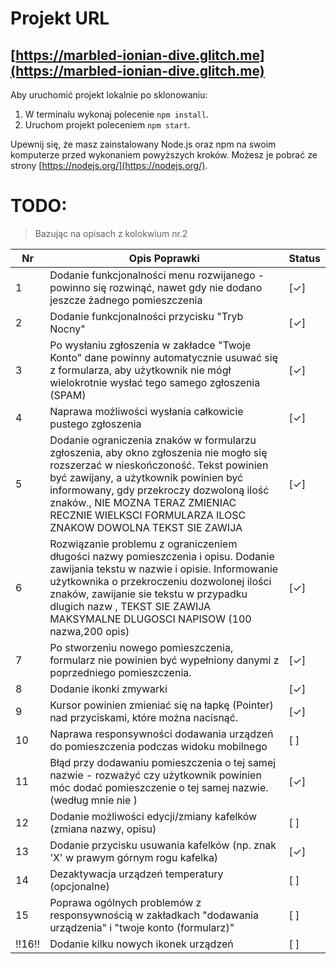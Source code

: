 # Projekt URL

## [https://marbled-ionian-dive.glitch.me](https://marbled-ionian-dive.glitch.me)

Aby uruchomić projekt lokalnie po sklonowaniu:

1. W terminalu wykonaj polecenie `npm install`.
2. Uruchom projekt poleceniem `npm start`.

Upewnij się, że masz zainstalowany Node.js oraz npm na swoim komputerze przed wykonaniem powyższych kroków. Możesz je pobrać ze strony [https://nodejs.org/](https://nodejs.org/).



# TODO:
> Bazując na opisach z kolokwium nr.2


|   Nr  | Opis Poprawki                    | Status      |
|-------|----------------------------------|-------------|
|   1   | Dodanie funkcjonalności menu rozwijanego - powinno się rozwinąć, nawet gdy nie dodano jeszcze żadnego pomieszczenia | [✓] |
|   2   | Dodanie funkcjonalności przycisku "Tryb Nocny"| [✓] |
|   3   | Po wysłaniu zgłoszenia w zakładce "Twoje Konto" dane powinny automatycznie usuwać się z formularza, aby użytkownik nie mógł wielokrotnie wysłać tego samego zgłoszenia (SPAM) | [✓] |
|   4   | Naprawa możliwości wysłania całkowicie pustego zgłoszenia | [✓] |
|   5   | Dodanie ograniczenia znaków w formularzu zgłoszenia, aby okno zgłoszenia nie mogło się rozszerzać w nieskończoność. Tekst powinien być zawijany, a użytkownik powinien być informowany, gdy przekroczy dozwoloną ilość znaków., NIE MOZNA TERAZ ZMIENIAC RECZNIE WIELKSCI FORMULARZA ILOSC ZNAKOW DOWOLNA TEKST SIE ZAWIJA | [✓] |
|   6   | Rozwiązanie problemu z ograniczeniem długości nazwy pomieszczenia i opisu. Dodanie zawijania tekstu w nazwie i opisie. Informowanie użytkownika o przekroczeniu dozwolonej ilości znaków, zawijanie sie tekstu w przypadku dlugich nazw , TEKST SIE ZAWIJA MAKSYMALNE DLUGOSCI NAPISOW (100 nazwa,200 opis) | [✓] |
|   7   | Po stworzeniu nowego pomieszczenia, formularz nie powinien być wypełniony danymi z poprzedniego pomieszczenia. | [✓] |
|   8   | Dodanie ikonki zmywarki | [✓] |
|   9   | Kursor powinien zmieniać się na łapkę (Pointer) nad przyciskami, które można nacisnąć. | [✓] |
|   10   | Naprawa responsywności dodawania urządzeń do pomieszczenia podczas widoku mobilnego | [ ] |
|   11  | Błąd przy dodawaniu pomieszczenia o tej samej nazwie - rozważyć czy użytkownik powinien móc dodać pomieszczenie o tej samej nazwie. (według mnie nie )| [✓] |
|   12   | Dodanie możliwości edycji/zmiany kafelków (zmiana nazwy, opisu) | [ ] |
|   13   | Dodanie przycisku usuwania kafelków (np. znak 'X' w prawym górnym rogu kafelka) | [✓] |
|   14   | Dezaktywacja urządzeń temperatury (opcjonalne) | [ ] |
|   15   | Poprawa ogólnych problemów z responsywnością w zakładkach "dodawania urządzenia" i "twoje konto (formularz)" | [ ] |
|   !!16!!   | Dodanie kilku nowych ikonek urządzeń | [ ] |
